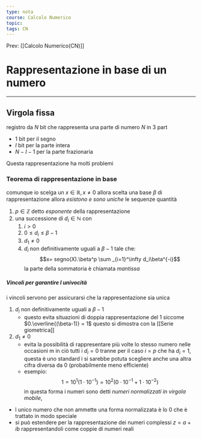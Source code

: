```yaml
---
type: nota
course: Calcolo Numerico
topic: 
tags: CN
---
```


Prev: [[Calcolo Numerico(CN)]]

# Rappresentazione in base di un numero
---


## Virgola fissa
 registro da $N$ bit che rappresenta una parte di numero $N$ in 3 part 
 - 1 bit per il segno 
 -  $I$ bit per la parte intera
 - $N-I-1$ per la parte frazionaria

Questa rappresentazione ha molti problemi 



### Teorema di rappresentazione in base
comunque io scelga un $x \in \mathbb{R}, x \not= 0$ allora scelta una base $\beta$ di rappresentazione allora _esistono e sono uniche_ le sequenze quantità
1. $p \in \mathbb{Z}$ detto _esponente_ della rappresentazione
2. una successione di  $d_i \in \mathbb{N}$ con
	1. $i >  0$
	3. $0 \leq d_i \leq \beta -1$
	2. $d_1 \not=0$
	4. $d_i$ non definitivamente uguali a $\beta -1$
tale che:  
$$x= segno(X).\beta^p \sum _{i=1}^\infty d_i\beta^{-i}$$
la parte della sommatoria è chiamata _mantissa_

##### Vincoli per garantire l univocità
i vincoli servono per assicurarsi che la rappresentazione sia unica

1. $d_i$ non definitivamente uguali a $\beta -1$
	- questo evita situazioni di doppia rappresentazione del $1$ siccome  $0.\overline{(\beta-1)} = 1$ questo si dimostra con la [[Serie giometrica]] 
2. $d_1 \not=0$
	- evita la possibilità di rappresentare più volte lo stesso numero nelle occasioni m in ciò tutti  i $d_i =0$ tranne per il caso $i=p$ che ha $d_i =1$, questa è uno standard i si sarebbe potuta scegliere anche una altra cifra diversa da 0 (probabilmente meno efficiente)    
	- esempio: $$1=10^1(1 \cdot 10^{-1}) = 10^2(0\cdot10^{-1}+1\cdot10^{-2})$$
in questa forma i numeri sono detti  _numeri normalizzati in virgola mobile_, 
- l unico numero che non ammette una forma normalizzata è lo $0$ che è trattato in modo speciale
- si può estendere per la rappresentazione dei numeri complessi $z=a+ib$ rappresentandoli come coppie di numeri reali


